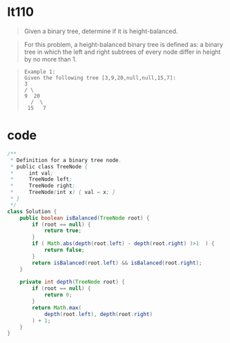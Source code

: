 # lt110
>Given a binary tree, determine if it is height-balanced.

>For this problem, a height-balanced binary tree is defined as:
>a binary tree in which the left and right subtrees of every node differ in height by no more than 1.

>     Example 1:
>     Given the following tree [3,9,20,null,null,15,7]:
>     3
>     / \
>     9  20
>       /  \
>      15   7

# code
```Java
/**
 * Definition for a binary tree node.
 * public class TreeNode {
 *     int val;
 *     TreeNode left;
 *     TreeNode right;
 *     TreeNode(int x) { val = x; }
 * }
 */
class Solution {
    public boolean isBalanced(TreeNode root) {
        if (root == null) {
            return true;
        }
        if ( Math.abs(depth(root.left) - depth(root.right) )>1  ) {
            return false;
        }
        return isBalanced(root.left) && isBalanced(root.right);
    }
    
    private int depth(TreeNode root) {
        if (root == null) {
            return 0;
        }
        return Math.max(
            depth(root.left), depth(root.right)
        ) + 1;
    }
}
```